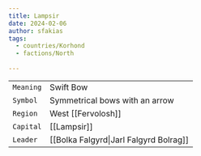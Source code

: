 ```yaml
---
title: Lampsir
date: 2024-02-06
author: sfakias
tags:
  - countries/Korhond
  - factions/North
 
---
```

| | |
| --- | --- |
| `Meaning` | Swift Bow |
| `Symbol` | Symmetrical bows with an arrow |
| `Region` | West [[Fervolosh]] |
| `Capital` | [[Lampsir]] |
| `Leader` | [[Bolka Falgyrd\|Jarl Falgyrd Bolrag]] |